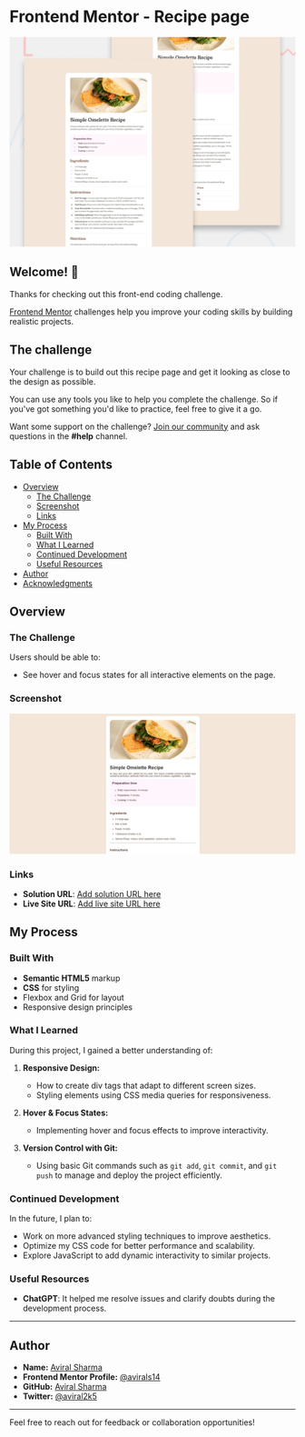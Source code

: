 # Frontend Mentor - Recipe page

![Design preview for the Recipe page coding challenge](./preview.jpg)

## Welcome! 👋

Thanks for checking out this front-end coding challenge.

[Frontend Mentor](https://www.frontendmentor.io) challenges help you improve your coding skills by building realistic projects.

## The challenge

Your challenge is to build out this recipe page and get it looking as close to the design as possible.

You can use any tools you like to help you complete the challenge. So if you've got something you'd like to practice, feel free to give it a go.

Want some support on the challenge? [Join our community](https://www.frontendmentor.io/community) and ask questions in the **#help** channel.

## Table of Contents

- [Overview](#overview)
  - [The Challenge](#the-challenge)
  - [Screenshot](#screenshot)
  - [Links](#links)
- [My Process](#my-process)
  - [Built With](#built-with)
  - [What I Learned](#what-i-learned)
  - [Continued Development](#continued-development)
  - [Useful Resources](#useful-resources)
- [Author](#author)
- [Acknowledgments](#acknowledgments)

## Overview

### The Challenge

Users should be able to:

- See hover and focus states for all interactive elements on the page.

### Screenshot

![Solution Screenshot](./screenshot.jpg)

### Links

- **Solution URL**: [Add solution URL here](https://github.com/avirals14/recipe-page-main)
- **Live Site URL**: [Add live site URL here](https://avirals14.github.io/recipe-page-main/)

## My Process

### Built With

- **Semantic HTML5** markup
- **CSS** for styling
- Flexbox and Grid for layout
- Responsive design principles

### What I Learned

During this project, I gained a better understanding of:

1. **Responsive Design:**  
   - How to create div tags that adapt to different screen sizes.
   - Styling elements using CSS media queries for responsiveness.

2. **Hover & Focus States:**  
   - Implementing hover and focus effects to improve interactivity.

3. **Version Control with Git:**  
   - Using basic Git commands such as `git add`, `git commit`, and `git push` to manage and deploy the project efficiently.

### Continued Development

In the future, I plan to:

- Work on more advanced styling techniques to improve aesthetics.
- Optimize my CSS code for better performance and scalability.
- Explore JavaScript to add dynamic interactivity to similar projects.

### Useful Resources

- **ChatGPT**: It helped me resolve issues and clarify doubts during the development process.

---

## Author

- **Name:** [Aviral Sharma](#)
- **Frontend Mentor Profile:** [@avirals14](https://www.frontendmentor.io/profile/avirals14)
- **GitHub:** [Aviral Sharma](https://github.com/avirals14)
- **Twitter:** [@aviral2k5](https://www.twitter.com/aviral2k5)

---

Feel free to reach out for feedback or collaboration opportunities!